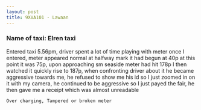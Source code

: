 ```yaml
---
layout: post
title: 9XVA101 - Lawaan
---
```


### Name of taxi: Elren taxi

Entered taxi 5.56pm, driver spent a lot of time playing with meter once I entered, meter appeared normal at halfway mark it had begun at 40p at this point it was 75p, upon approaching sm seaside meter had hit 178p I then watched it quickly rise to 187p, when confronting driver about it he became aggressive towards me, he refused to show me his id so I just zoomed in on it with my camera, he continued to be aggressive so I just payed the fair, he then gave me a receipt which was almost unreadable

```Over charging, Tampered or broken meter```
